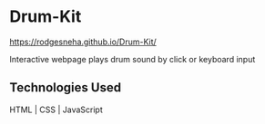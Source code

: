 # Drum-Kit

https://rodgesneha.github.io/Drum-Kit/

Interactive webpage plays drum sound by click or keyboard input

## Technologies Used

HTML | CSS | JavaScript
